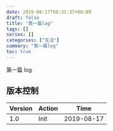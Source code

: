 ```yaml
---
date: 2019-08-17T08:31:37+08:00
draft: false
title: "第一篇log"
tags: []
series: []
categories: ["生活"]
summary: "第一篇log"
toc: true
---
```


第一篇 log

## 版本控制

| Version | Action | Time       |
| ------- | ------ | ---------- |
| 1.0     | Init   | 2019-08-17 |
